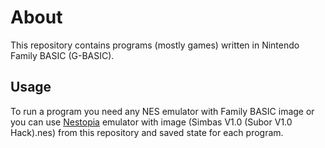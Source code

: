 # About

This repository contains programs (mostly games) written in Nintendo Family
BASIC (G-BASIC).

## Usage

To run a program you need any NES emulator with Family BASIC image or you can use
[Nestopia](https://en.wikipedia.org/wiki/Nestopia) emulator with image (Simbas V1.0
(Subor V1.0 Hack).nes) from this repository and saved state for each program.
